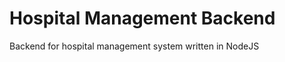 <h1>Hospital Management Backend</h1>
<p>Backend for hospital management system written in NodeJS  </p>
